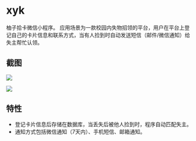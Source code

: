 # xyk
柚子拾卡微信小程序。
应用场景为一款校园内失物招领的平台，用户在平台上登记自己的卡片信息和联系方式，当有人捡到时自动发送短信（邮件/微信通知）给失主帮忙认领。

## 截图
![](http://ostfcwjy3.bkt.clouddn.com/17-12-3/46395093.jpg)

![](http://ostfcwjy3.bkt.clouddn.com/17-12-3/57792104.jpg)

## 特性
* 登记卡片信息后存储在数据库，当丢失后被他人捡到时，程序自动匹配失主。
* 通知方式包括微信通知（7天内）、手机短信、邮箱通知。
